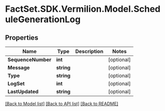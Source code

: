 # FactSet.SDK.Vermilion.Model.ScheduleGenerationLog

## Properties

Name | Type | Description | Notes
------------ | ------------- | ------------- | -------------
**SequenceNumber** | **int** |  | [optional] 
**Message** | **string** |  | [optional] 
**Type** | **string** |  | [optional] 
**LogSet** | **int** |  | [optional] 
**LastUpdated** | **string** |  | [optional] 

[[Back to Model list]](../README.md#documentation-for-models) [[Back to API list]](../README.md#documentation-for-api-endpoints) [[Back to README]](../README.md)

